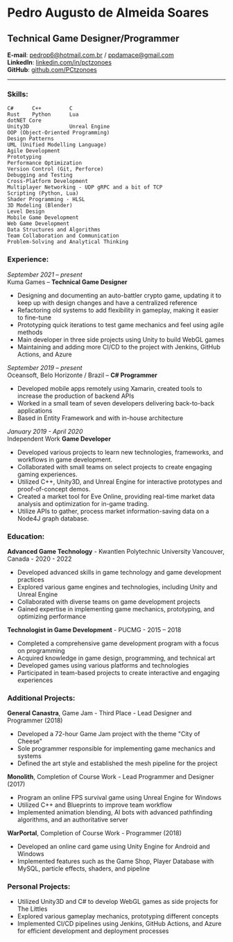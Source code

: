 # Pedro Augusto de Almeida Soares
## Technical Game Designer/Programmer

**E-mail**: pedrop6@hotmail.com.br / ppdamace@gmail.com  
**LinkedIn**: [linkedin.com/in/pctzonoes](https://www.linkedin.com/in/pctzonoes/)  
**GitHub**: [github.com/PCtzonoes](https://github.com/PCtzonoes)  

****

### Skills:

	C#      C++         C
	Rust    Python      Lua
	dotNET Core
	Unity3D             Unreal Engine
	OOP (Object-Oriented Programming)
	Design Patterns
	UML (Unified Modelling Language)
	Agile Development
	Prototyping
	Performance Optimization
	Version Control (Git, Perforce)
	Debugging and Testing
	Cross-Platform Development
	Multiplayer Networking - UDP gRPC and a bit of TCP
	Scripting (Python, Lua)
	Shader Programming - HLSL
	3D Modeling (Blender)
	Level Design
	Mobile Game Development
	Web Game Development
	Data Structures and Algorithms
	Team Collaboration and Communication
	Problem-Solving and Analytical Thinking

### Experience:

_September 2021 – present_  
Kuma Games – **Technical Game Designer**

- Designing and documenting an auto-battler crypto game, updating it to keep up with design changes and have a centralized reference
- Refactoring old systems to add flexibility in gameplay, making it easier to fine-tune
- Prototyping quick iterations to test game mechanics and feel using agile methods
- Main developer in three side projects using Unity to build WebGL games
- Maintaining and adding more CI/CD to the project with Jenkins, GitHub Actions, and Azure

_September 2019 – present_  
Oceansoft, Belo Horizonte / Brazil – **C# Programmer**

- Developed mobile apps remotely using Xamarin, created tools to increase the production of backend APIs
- Worked in a small team of seven developers delivering back-to-back applications
- Based in Entity Framework and with in-house architecture

_January 2019 - April 2020_  
Independent Work **Game Developer**

- Developed various projects to learn new technologies, frameworks, and workflows in game development.
- Collaborated with small teams on select projects to create engaging gaming experiences.
- Utilized C++, Unity3D, and Unreal Engine for interactive prototypes and proof-of-concept demos.
- Created a market tool for Eve Online, providing real-time market data analysis and optimization for in-game trading.
- Utilize APIs to gather, process market information-saving data on a Node4J graph database.

### Education:

**Advanced Game Technology** - Kwantlen Polytechnic University Vancouver, Canada - 2020 - 2022

- Developed advanced skills in game technology and game development practices
- Explored various game engines and technologies, including Unity and Unreal Engine
- Collaborated with diverse teams on game development projects
- Gained expertise in implementing game mechanics, prototyping, and optimizing performance

**Technologist in Game Development** - PUCMG - 2015 – 2018

- Completed a comprehensive game development program with a focus on programming
- Acquired knowledge in game design, programming, and technical art
- Developed games using various platforms and technologies
- Participated in team-based projects to create interactive and engaging experiences

### Additional Projects:

**General Canastra**, Game Jam - Third Place - Lead Designer and Programmer (2018)

- Developed a 72-hour Game Jam project with the theme "City of Cheese"
- Sole programmer responsible for implementing game mechanics and systems
- Defined the art style and established the mesh pipeline for the project

**Monolith**, Completion of Course Work - Lead Programmer and Designer (2017)

- Program an online FPS survival game using Unreal Engine for Windows
- Utilized C++ and Blueprints to improve team workflow
- Implemented animation blending, AI bots with advanced pathfinding algorithms, and an authoritative server

**WarPortal**, Completion of Course Work - Programmer (2018)

- Developed an online card game using Unity Engine for Android and Windows
- Implemented features such as the Game Shop, Player Database with MySQL, particle effects, shaders, and pipeline

### Personal Projects:

- Utilized Unity3D and C# to develop WebGL games as side projects for The Littles
- Explored various gameplay mechanics, prototyping different concepts
- Implemented CI/CD pipelines using Jenkins, GitHub Actions, and Azure for efficient development and deployment processes
